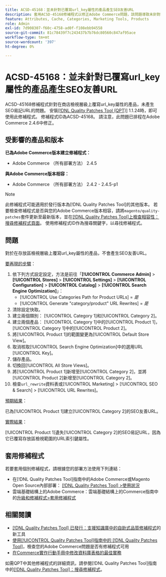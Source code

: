 ```yaml
---
title: ACSD-45168：並未針對已覆寫url_key屬性的產品產生SEO友善URL
description: 套用ACSD-45168修補程式以修正Adobe Commerce問題，該問題導致未針對在商店檢視層級上覆寫url_key屬性的產品產生SEO易記URL。
feature: Attributes, Cache, Categories, Marketing Tools, Products
role: Admin
exl-id: 7d908307-f60c-4758-ad0f-f108ebb94558
source-git-commit: 81c78439f7c243437b7b76dc80560c847af95ace
workflow-type: tm+mt
source-wordcount: '397'
ht-degree: 0%

---
```


# ACSD-45168：並未針對已覆寫url_key屬性的產品產生SEO友善URL

ACSD-45168修補程式針對在商店檢視層級上覆寫url_key屬性的產品，未產生SEO易記URL的問題。 安裝[[!DNL Quality Patches Tool (QPT)]](https://experienceleague.adobe.com/en/docs/commerce-knowledge-base/kb/announcements/commerce-announcements/magento-quality-patches-released-new-tool-to-self-serve-quality-patches) 1.1.24時，即可使用此修補程式。 修補程式ID為ACSD-45168。 請注意，此問題已排程在Adobe Commerce 2.4.6中修正。

## 受影響的產品和版本

**已為Adobe Commerce版本建立修補程式：**

* Adobe Commerce （所有部署方法） 2.4.5

**與Adobe Commerce版本相容：**

* Adobe Commerce （所有部署方法） 2.4.2 - 2.4.5-p1

>[!NOTE]
>
>此修補程式可能適用於發行版本為[!DNL Quality Patches Tool]的其他版本。 若要檢查修補程式是否與您的Adobe Commerce版本相容，請將`magento/quality-patches`套件更新至最新版本，並在[[!DNL Quality Patches Tool]上檢查相容性：搜尋修補程式頁面](https://experienceleague.adobe.com/tools/commerce-quality-patches/index.html)。 使用修補程式ID作為搜尋關鍵字，以尋找修補程式。

## 問題

對於在存放區檢視層級上覆寫url_key屬性的產品，不會產生SEO友善URL。

<u>要再現的步驟</u>：

1. 依下列方式設定設定，方法是前往「**[!UICONTROL Commerce Admin]** > **[!UICONTROL Stores]** > **[!UICONTROL Settings]** > **[!UICONTROL Configuration]** > **[!UICONTROL Catalog]** > **[!UICONTROL Search Engine Optimization]**」：
   * [!UICONTROL Use Categories Path for Product URLs] = *是*
   * [!UICONTROL Generate "category/product" URL Rewrites] = *是*
1. 清除設定快取。
1. 建立兩個類別： [!UICONTROL Category 1]和[!UICONTROL Category 2]。
1. 建立兩個產品： [!UICONTROL Category 1]中的[!UICONTROL Product 1]，[!UICONTROL Category 1]中的[!UICONTROL Product 2]。
1. 將[!UICONTROL Product 1]的範圍變更為[!UICONTROL Default Store View]。
1. 取消核取[!UICONTROL Search Engine Optimization]中的選用URL [!UICONTROL Key]。
1. 儲存產品。
1. 切換回[!UICONTROL All Store Views]。
1. 將[!UICONTROL Product 1]新增至[!UICONTROL Category 2]，並將[!UICONTROL Product 2]新增至[!UICONTROL Category 2]。
1. 檢查`url_rewrite`資料表或[!UICONTROL Marketing] > [!UICONTROL SEO & Search] > [!UICONTROL URL Rewrites]。

<u>預期結果</u>：

已為[!UICONTROL Product 1]建立[!UICONTROL Category 2]的SEO友善URL。

<u>實際結果</u>：

[!UICONTROL Product 1]遺失[!UICONTROL Category 2]的SEO易記URL，因為它已覆寫存放區檢視範圍的URL索引鍵屬性。

## 套用修補程式

若要套用個別修補程式，請根據您的部署方法使用下列連結：

* 在[!DNL Quality Patches Tool]指南中的Adobe Commerce或Magento Open Source內部部署： [[!DNL Quality Patches Tool] >使用狀況](/help/tools/quality-patches-tool/usage.md)
* 雲端基礎結構上的Adobe Commerce：雲端基礎結構上的Commerce指南中的[升級和修補程式>套用修補程式](https://experienceleague.adobe.com/docs/commerce-cloud-service/user-guide/develop/upgrade/apply-patches.html)

## 相關閱讀

* [[!DNL Quality Patches Tool] 已發行：支援知識庫中的自助式品質修補程式](https://experienceleague.adobe.com/en/docs/commerce-knowledge-base/kb/announcements/commerce-announcements/magento-quality-patches-released-new-tool-to-self-serve-quality-patches)的新工具
* [使用[!UICONTROL Quality Patches Tool]指南中的 [!DNL Quality Patches Tool]](/help/tools/quality-patches-tool/patches-available-in-qpt/check-patch-for-magento-issue-with-magento-quality-patches.md)，檢查您的Adobe Commerce問題是否有修補程式可用
* [在Commerce實作行動手冊中修改資料庫表格的最佳實務](https://experienceleague.adobe.com/en/docs/commerce-operations/implementation-playbook/best-practices/development/modifying-core-and-third-party-tables#why-adobe-recommends-avoiding-modifications)

如需QPT中其他修補程式的詳細資訊，請參閱[!DNL Quality Patches Tool]指南中的[[!DNL Quality Patches Tool]：搜尋修補程式](https://experienceleague.adobe.com/tools/commerce-quality-patches/index.html)。
